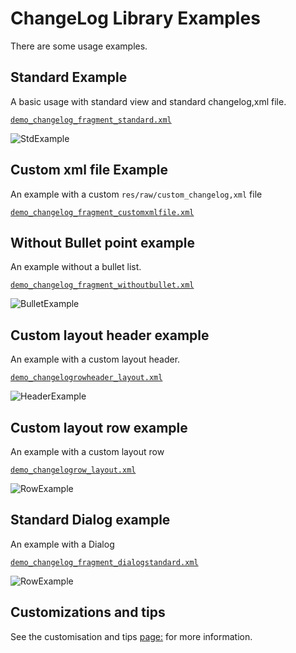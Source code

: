 # ChangeLog Library Examples

There are some usage examples.

## Standard Example

A basic usage with standard view and standard changelog,xml file.

[`demo_changelog_fragment_standard.xml`](https://github.com/gabrielemariotti/changeloglib/tree/master/ChangeLogDemo/src/main/res/layout/demo_changelog_fragment_standard.xml)

![StdExample](https://github.com/gabrielemariotti/changeloglib/raw/master/ChangeLogDemo/images/ex0.png)


## Custom xml file Example

An example with a custom `res/raw/custom_changelog,xml` file

[`demo_changelog_fragment_customxmlfile.xml`](https://github.com/gabrielemariotti/changeloglib/tree/master/ChangeLogDemo/src/main/res/layout/demo_changelog_fragment_customxmlfile.xml)



## Without Bullet point example

An example without a bullet list.

[`demo_changelog_fragment_withoutbullet.xml`](https://github.com/gabrielemariotti/changeloglib/tree/master/ChangeLogDemo/src/main/res/layout/demo_changelog_fragment_withoutbullet.xml)

![BulletExample](https://github.com/gabrielemariotti/changeloglib/raw/master/ChangeLogDemo/images/ex2.png)


## Custom layout header example

An example with a custom layout header.

[`demo_changelogrowheader_layout.xml`](https://github.com/gabrielemariotti/changeloglib/tree/master/ChangeLogDemo/src/main/res/layout/demo_changelogrowheader_layout.xml)

![HeaderExample](https://github.com/gabrielemariotti/changeloglib/raw/master/ChangeLogDemo/images/ex3.png)


## Custom layout row example

An example with a custom layout row

[`demo_changelogrow_layout.xml`](https://github.com/gabrielemariotti/changeloglib/tree/master/ChangeLogDemo/src/main/res/layout/demo_changelogrow_layout.xml)

![RowExample](https://github.com/gabrielemariotti/changeloglib/raw/master/ChangeLogDemo/images/ex4.png)


## Standard Dialog example

An example with a Dialog

[`demo_changelog_fragment_dialogstandard.xml`](https://github.com/gabrielemariotti/changeloglib/tree/master/ChangeLogDemo/src/main/res/layout/demo_changelog_fragment_dialogstandard.xml)

![RowExample](https://github.com/gabrielemariotti/changeloglib/raw/master/ChangeLogDemo/images/ex5.png)



## Customizations and tips

See the customisation and tips [page:](https://github.com/gabrielemariotti/changeloglib/tree/master/CUSTOMIZATION.md) for more information.
